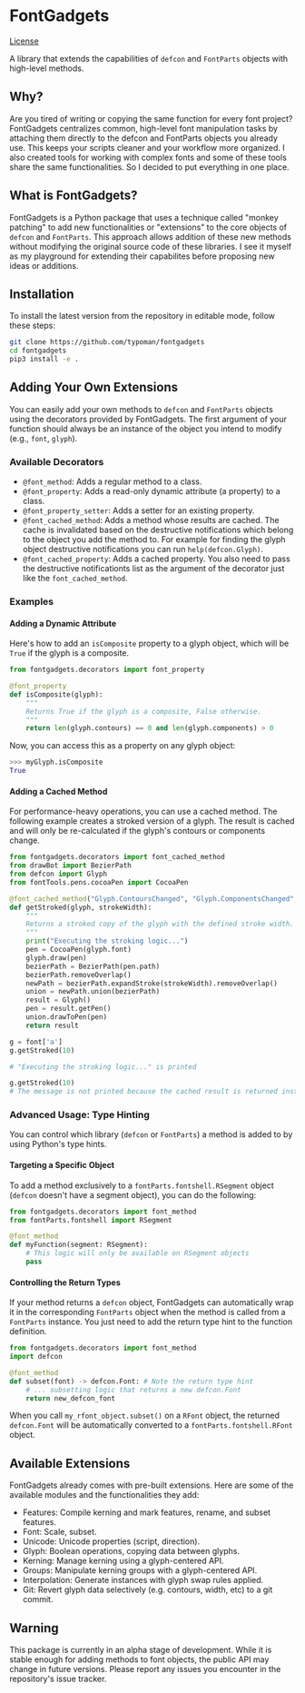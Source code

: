 # FontGadgets

[License](https://github.com/typoman/fontgadgets/blob/main/LICENSE)

A library that extends the capabilities of `defcon` and `FontParts` objects with high-level methods.
## Why?
Are you tired of writing or copying the same function for every font project? FontGadgets centralizes common, high-level font manipulation tasks by attaching them directly to the defcon and FontParts objects you already use. This keeps your scripts cleaner and your workflow more organized. I also created tools for working with complex fonts and some of these tools share the same functionalities. So I decided to put everything in one place.
## What is FontGadgets?
FontGadgets is a Python package that uses a technique called "monkey patching" to add new functionalities or "extensions" to the core objects of `defcon` and `FontParts`. This approach allows addition of these new methods without modifying the original source code of these libraries. I see it myself as my playground for extending their capabilites before proposing new ideas or additions.
## Installation
To install the latest version from the repository in editable mode, follow these steps:

```bash
git clone https://github.com/typoman/fontgadgets
cd fontgadgets
pip3 install -e .
```
## Adding Your Own Extensions
You can easily add your own methods to `defcon` and `FontParts` objects using the decorators provided by FontGadgets. The first argument of your function should always be an instance of the object you intend to modify (e.g., `font`, `glyph`).
### Available Decorators
*   `@font_method`: Adds a regular method to a class.
*   `@font_property`: Adds a read-only dynamic attribute (a property) to a class.
*   `@font_property_setter`: Adds a setter for an existing property.
*   `@font_cached_method`: Adds a method whose results are cached. The cache is invalidated based on the destructive notifications which belong to the object you add the method to. For example for finding the glyph object destructive notifications you can run `help(defcon.Glyph)`.
*   `@font_cached_property`: Adds a cached property. You also need to pass the destructive notificationts list as the argument of the decorator just like the `font_cached_method`.
### Examples
#### Adding a Dynamic Attribute
Here's how to add an `isComposite` property to a glyph object, which will be `True` if the glyph is a composite.
```python
from fontgadgets.decorators import font_property

@font_property
def isComposite(glyph):
    """
    Returns True if the glyph is a composite, False otherwise.
    """
    return len(glyph.contours) == 0 and len(glyph.components) > 0
```
Now, you can access this as a property on any glyph object:
```python
>>> myGlyph.isComposite
True
```
#### Adding a Cached Method
For performance-heavy operations, you can use a cached method. The following example creates a stroked version of a glyph. The result is cached and will only be re-calculated if the glyph's contours or components change.
```python
from fontgadgets.decorators import font_cached_method
from drawBot import BezierPath
from defcon import Glyph
from fontTools.pens.cocoaPen import CocoaPen

@font_cached_method("Glyph.ContoursChanged", "Glyph.ComponentsChanged", "Component.BaseGlyphChanged") # You can find the list of notifications from each defcon object by using for example, help(defcon.Glyph)
def getStroked(glyph, strokeWidth):
    """
    Returns a stroked copy of the glyph with the defined stroke width.
    """
    print("Executing the stroking logic...")
    pen = CocoaPen(glyph.font)
    glyph.draw(pen)
    bezierPath = BezierPath(pen.path)
    bezierPath.removeOverlap()
    newPath = bezierPath.expandStroke(strokeWidth).removeOverlap()
    union = newPath.union(bezierPath)
    result = Glyph()
    pen = result.getPen()
    union.drawToPen(pen)
    return result

g = font['a']
g.getStroked(10)

# "Executing the stroking logic..." is printed

g.getStroked(10)
# The message is not printed because the cached result is returned instantly and the function body is not executed.
```
### Advanced Usage: Type Hinting
You can control which library (`defcon` or `FontParts`) a method is added to by using Python's type hints.
#### Targeting a Specific Object
To add a method exclusively to a `fontParts.fontshell.RSegment` object (`defcon` doesn't have a segment object), you can do the following:
```python
from fontgadgets.decorators import font_method
from fontParts.fontshell import RSegment

@font_method
def myFunction(segment: RSegment):
    # This logic will only be available on RSegment objects
    pass
```
#### Controlling the Return Types
If your method returns a `defcon` object, FontGadgets can automatically wrap it in the corresponding `FontParts` object when the method is called from a `FontParts` instance. You just need to add the return type hint to the function definition.
```python
from fontgadgets.decorators import font_method
import defcon

@font_method
def subset(font) -> defcon.Font: # Note the return type hint
    # ... subsetting logic that returns a new defcon.Font
    return new_defcon_font
```
When you call `my_rfont_object.subset()` on a `RFont` object, the returned `defcon.Font` will be automatically converted to a `fontParts.fontshell.RFont` object.
## Available Extensions
FontGadgets already comes with pre-built extensions. Here are some of the available modules and the functionalities they add:
- Features: Compile kerning and mark features, rename, and subset features.
- Font: Scale, subset.
- Unicode: Unicode properties (script, direction).
- Glyph: Boolean operations, copying data between glyphs.
- Kerning: Manage kerning using a glyph-centered API.
- Groups: Manipulate kerning groups with a glyph-centered API.
- Interpolation: Generate instances with glyph swap rules applied.
- Git: Revert glyph data selectively (e.g. contours, width, etc) to a git commit.
## Warning
This package is currently in an alpha stage of development. While it is stable enough for adding methods to font objects, the public API may change in future versions. Please report any issues you encounter in the repository's issue tracker.

